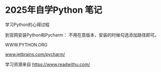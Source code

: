 # 2025年自学Python 笔记
学习Python的心得过程

到官网安装Python和Pycharm：
  不用在意版本，安装的时候勾选添加路径即可。
 
  WWW.PYTHON.ORG
  
  www.jetbrains.com/pycharm/

  学习资源来自 https://www.readwithu.com/
